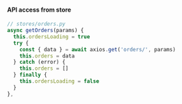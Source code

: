 #### API access from store

```js
// stores/orders.py
async getOrders(params) {
  this.ordersLoading = true
  try {
    const { data } = await axios.get('orders/', params)
    this.orders = data
  } catch (error) {
    this.orders = []
  } finally {
    this.ordersLoading = false
  }
},
```


<aside class="notes">
</aside>
